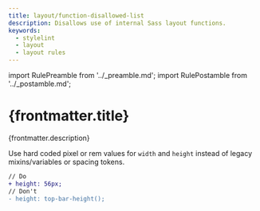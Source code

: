 ```yaml
---
title: layout/function-disallowed-list
description: Disallows use of internal Sass layout functions.
keywords:
  - stylelint
  - layout
  - layout rules
---
```


import RulePreamble from '../_preamble.md';
import RulePostamble from '../_postamble.md';

# {frontmatter.title}

<Lede>{frontmatter.description}</Lede>

<RulePreamble category="layout" />

Use hard coded pixel or rem values for `width` and `height` instead of legacy mixins/variables or spacing tokens.

```diff
// Do
+ height: 56px;
// Don't
- height: top-bar-height();
```

<RulePostamble />
